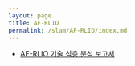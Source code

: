 ```yaml
---
layout: page
title: AF-RLIO
permalink: /slam/AF-RLIO/index.md
---
```

- [AF-RLIO 기술 심층 분석 보고서](AF-RLIO.md)

